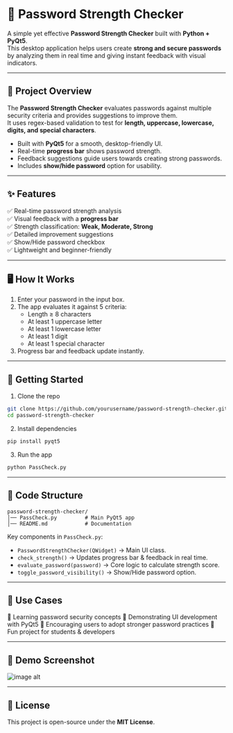 # 🔐 Password Strength Checker

A simple yet effective **Password Strength Checker** built with **Python + PyQt5**.  
This desktop application helps users create **strong and secure passwords** by analyzing them in real time and giving instant feedback with visual indicators.  

---

## 📖 Project Overview

The **Password Strength Checker** evaluates passwords against multiple security criteria and provides suggestions to improve them.  
It uses regex-based validation to test for **length, uppercase, lowercase, digits, and special characters**.  

* Built with **PyQt5** for a smooth, desktop-friendly UI.  
* Real-time **progress bar** shows password strength.  
* Feedback suggestions guide users towards creating strong passwords.  
* Includes **show/hide password** option for usability.  

---

## ✨ Features

✅ Real-time password strength analysis  
✅ Visual feedback with a **progress bar**  
✅ Strength classification: **Weak, Moderate, Strong**  
✅ Detailed improvement suggestions  
✅ Show/Hide password checkbox  
✅ Lightweight and beginner-friendly  

---

## 🖥️ How It Works

1. Enter your password in the input box.  
2. The app evaluates it against 5 criteria:
   - Length ≥ 8 characters  
   - At least 1 uppercase letter  
   - At least 1 lowercase letter  
   - At least 1 digit  
   - At least 1 special character  
3. Progress bar and feedback update instantly.  

---

## 🚀 Getting Started

1. Clone the repo  

```bash
git clone https://github.com/yourusername/password-strength-checker.git
cd password-strength-checker
````

2. Install dependencies

```bash
pip install pyqt5
```

3. Run the app

```bash
python PassCheck.py
```

---

## 📂 Code Structure

```
password-strength-checker/
│── PassCheck.py         # Main PyQt5 app
│── README.md            # Documentation
```

Key components in `PassCheck.py`:

* `PasswordStrengthChecker(QWidget)` → Main UI class.
* `check_strength()` → Updates progress bar & feedback in real time.
* `evaluate_password(password)` → Core logic to calculate strength score.
* `toggle_password_visibility()` → Show/Hide password option.

---

## 🎯 Use Cases

🔹 Learning password security concepts
🔹 Demonstrating UI development with PyQt5
🔹 Encouraging users to adopt stronger password practices
🔹 Fun project for students & developers

---

## 📸 Demo Screenshot

![image alt](screenshot.png)

---

## 📜 License

This project is open-source under the **MIT License**.
